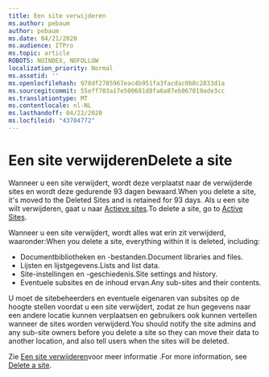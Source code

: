 ```yaml
---
title: Een site verwijderen
ms.author: pebaum
author: pebaum
ms.date: 04/21/2020
ms.audience: ITPro
ms.topic: article
ROBOTS: NOINDEX, NOFOLLOW
localization_priority: Normal
ms.assetid: ''
ms.openlocfilehash: 978df2785967eac4b951fa3facdac0b8c2833d1a
ms.sourcegitcommit: 55eff703a17e500681d8fa6a87eb067019ade3cc
ms.translationtype: MT
ms.contentlocale: nl-NL
ms.lasthandoff: 04/22/2020
ms.locfileid: "43704772"
---
```

# <a name="delete-a-site"></a><span data-ttu-id="2de38-102">Een site verwijderen</span><span class="sxs-lookup"><span data-stu-id="2de38-102">Delete a site</span></span>

<span data-ttu-id="2de38-103">Wanneer u een site verwijdert, wordt deze verplaatst naar de verwijderde sites en wordt deze gedurende 93 dagen bewaard.</span><span class="sxs-lookup"><span data-stu-id="2de38-103">When you delete a site, it's moved to the Deleted Sites and is retained for 93 days.</span></span> <span data-ttu-id="2de38-104">Als u een site wilt verwijderen, gaat u naar [Actieve sites](https://admin.microsoft.com/sharepoint?page=sitemanagement&modern=true).</span><span class="sxs-lookup"><span data-stu-id="2de38-104">To delete a site, go to [Active Sites](https://admin.microsoft.com/sharepoint?page=sitemanagement&modern=true).</span></span> 

<span data-ttu-id="2de38-105">Wanneer u een site verwijdert, wordt alles wat erin zit verwijderd, waaronder:</span><span class="sxs-lookup"><span data-stu-id="2de38-105">When you delete a site, everything within it is deleted, including:</span></span>

- <span data-ttu-id="2de38-106">Documentbibliotheken en -bestanden.</span><span class="sxs-lookup"><span data-stu-id="2de38-106">Document libraries and files.</span></span>
- <span data-ttu-id="2de38-107">Lijsten en lijstgegevens.</span><span class="sxs-lookup"><span data-stu-id="2de38-107">Lists and list data.</span></span>
- <span data-ttu-id="2de38-108">Site-instellingen en -geschiedenis.</span><span class="sxs-lookup"><span data-stu-id="2de38-108">Site settings and history.</span></span>
- <span data-ttu-id="2de38-109">Eventuele subsites en de inhoud ervan.</span><span class="sxs-lookup"><span data-stu-id="2de38-109">Any sub-sites and their contents.</span></span>

<span data-ttu-id="2de38-110">U moet de sitebeheerders en eventuele eigenaren van subsites op de hoogte stellen voordat u een site verwijdert, zodat ze hun gegevens naar een andere locatie kunnen verplaatsen en gebruikers ook kunnen vertellen wanneer de sites worden verwijderd.</span><span class="sxs-lookup"><span data-stu-id="2de38-110">You should notify the site admins and any sub-site owners before you delete a site so they can move their data to another location, and also tell users when the sites will be deleted.</span></span>

<span data-ttu-id="2de38-111">Zie [Een site verwijderen](https://docs.microsoft.com/sharepoint/delete-site-collection)voor meer informatie .</span><span class="sxs-lookup"><span data-stu-id="2de38-111">For more information, see [Delete a site](https://docs.microsoft.com/sharepoint/delete-site-collection).</span></span>
